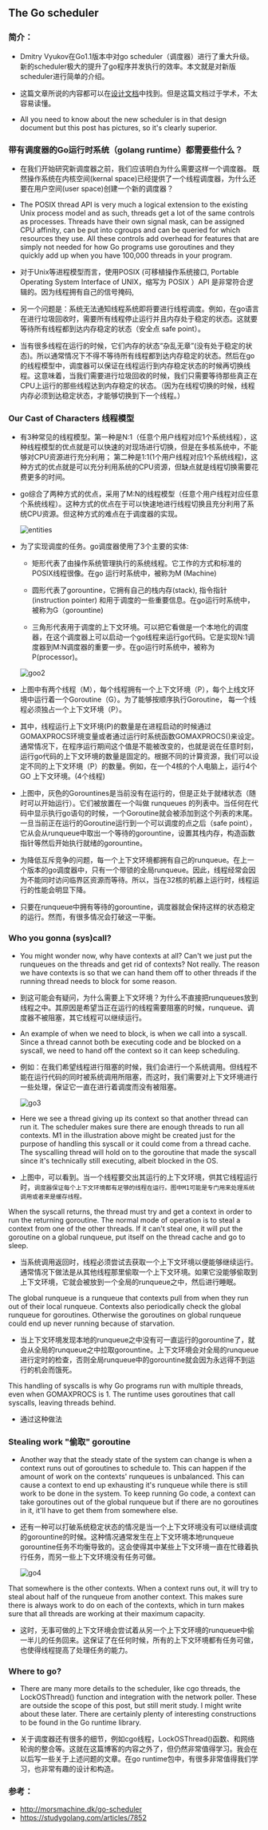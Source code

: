 
## The Go scheduler

### 简介：

* Dmitry Vyukov在Go1.1版本中对go scheduler（调度器）进行了重大升级。新的scheduler极大的提升了go程序并发执行的效率。本文就是对新版scheduler进行简单的介绍。

* 这篇文章所说的内容都可以在[设计文档](https://docs.google.com/document/d/1TTj4T2JO42uD5ID9e89oa0sLKhJYD0Y_kqxDv3I3XMw/edit)中找到。但是这篇文档过于学术，不太容易读懂。

* All you need to know about the new scheduler is in that design document but this post has pictures, so it's clearly superior.

### 带有调度器的Go运行时系统（golang runtime）都需要些什么？

* 在我们开始研究新调度器之前，我们应该明白为什么需要这样一个调度器。 既然操作系统在内核空间(kernal space)已经提供了一个线程调度器，为什么还要在用户空间(user space)创建一个新的调度器？

* The POSIX thread API is very much a logical extension to the existing Unix process model and as such, threads get a lot of the same controls as processes. Threads have their own signal mask, can be assigned CPU affinity, can be put into cgroups and can be queried for which resources they use. All these controls add overhead for features that are simply not needed for how Go programs use goroutines and they quickly add up when you have 100,000 threads in your program.

* 对于Unix等进程模型而言，使用POSIX (可移植操作系统接口, Portable Operating System Interface of UNIX，缩写为 POSIX ）API 是非常符合逻辑的。因为线程拥有自己的信号掩码,

* 另一个问题是：系统无法通知线程系统即将要进行线程调度。例如，在go语言在进行垃圾回收时，需要所有线程停止运行并且内存处于稳定的状态。这就要等待所有线程都到达内存稳定的状态（安全点 safe point）。

* 当有很多线程在运行的时候，它们内存的状态“杂乱无章”(没有处于稳定的状态)。所以通常情况下不得不等待所有线程都到达内存稳定的状态。然后在go的线程模型中，调度器可以保证在线程运行到内存稳定状态的时候再切换线程。这意味着，当我们需要进行垃圾回收的时候，我们只需要等待那些真正在CPU上运行的那些线程达到内存稳定的状态。（因为在线程切换的时候，线程内存必须到达稳定状态，才能够切换到下一个线程。）


### Our Cast of Characters 线程模型

* 有3种常见的线程模型。第一种是N:1（任意个用户线程对应1个系统线程），这种线程模型的优点就是可以快速的对现场进行切换，但是在多核系统中，不能够对CPU资源进行充分利用； 第二种是1:1(1个用户线程对应1个系统线程)，这种方式的优点就是可以充分利用系统的CPU资源，但缺点就是线程切换需要花费更多的时间。

* go综合了两种方式的优点，采用了M:N的线程模型（任意个用户线程对应任意个系统线程）。这种方式的优点在于可以快速地进行线程切换且充分利用了系统CPU资源。但这种方式的难点在于调度器的实现。

	![entities](http://images.cnblogs.com/cnblogs_com/swanspouse/1159380/o_go1.jpg)

* 为了实现调度的任务。go调度器使用了3个主要的实体:

    * 矩形代表了由操作系统管理执行的系统线程。它工作的方式和标准的POSIX线程很像。在go 运行时系统中，被称为M (Machine)

    * 圆形代表了gorountine，它拥有自己的栈内存(stack), 指令指针 (instruction pointer) 和用于调度的一些重要信息。在go运行时系统中，被称为G（gorountine)

    * 三角形代表用于调度的上下文环境。可以把它看做是一个本地化的调度器，在这个调度器上可以启动一个go线程来运行go代码。它是实现N:1调度器到M:N调度器的重要一步。在go运行时系统中，被称为P(processor)。

	![goo2](http://images.cnblogs.com/cnblogs_com/swanspouse/1159380/o_go2.jpg)

* 上图中有两个线程（M），每个线程拥有一个上下文环境（P），每个上线文环境中运行着一个Goroutine（G）。为了能够按顺序执行Goroutine， 每一个线程必须独占一个上下文环境（P）。

* 其中，线程运行上下文环境(P)的数量是在进程启动的时候通过GOMAXPROCS环境变量或者通过运行时系统函数GOMAXPROCS()来设定。通常情况下，在程序运行期间这个值是不能被改变的，也就是说在任意时刻，运行go代码的上下文环境的数量是固定的。根据不同的计算资源，我们可以设定不同的上下文环境（P）的数量。例如，在一个4核的个人电脑上，运行4个GO 上下文环境。(4个线程)

* 上图中，灰色的Gorountines是当前没有在运行的，但是正处于就绪状态（随时可以开始运行）。它们被放置在一个叫做 runqueues 的列表中。当任何在代码中显示执行go语句的时候，一个Goroutine就会被添加到这个列表的末尾。一旦当前正在运行的Goroutine运行到一个可以调度的点之后（safe point），它从会从runqueue中取出一个等待的gorountine，设置其栈内存，构造函数指针等然后开始执行就绪的gorountine。

* 为降低互斥竞争的问题，每一个上下文环境都拥有自己的runqueue。在上一个版本的go调度器中，只有一个带锁的全局runqueue。因此，线程经常会因为不能同时访问临界区资源而等待。所以，当在32核的机器上运行时，线程运行的性能会明显下降。

* 只要在runqueue中拥有等待的gorountine，调度器就会保持这样的状态稳定的运行。然而，有很多情况会打破这一平衡。

### Who you gonna (sys)call?

* You might wonder now, why have contexts at all? Can't we just put the runqueues on the threads and get rid of contexts? Not really. The reason we have contexts is so that we can hand them off to other threads if the running thread needs to block for some reason.

* 到这可能会有疑问，为什么需要上下文环境？为什么不直接把runqueues放到线程之中。其原因是希望当正在运行的线程需要阻塞的时候，runqueue、调度器不被阻塞，其它线程可以继续运行。

* An example of when we need to block, is when we call into a syscall. Since a thread cannot both be executing code and be blocked on a syscall, we need to hand off the context so it can keep scheduling.

* 例如：在我们希望线程进行阻塞的时候，我们会进行一个系统调用。但线程不能在运行代码的同时被系统调用所阻塞，而这时，我们需要对上下文环境进行一些处理，保证它一直在进行着调度而没有被阻塞。

	![go3](http://images.cnblogs.com/cnblogs_com/swanspouse/1159380/o_go3.jpg)

* Here we see a thread giving up its context so that another thread can run it. The scheduler makes sure there are enough threads to run all contexts. M1 in the illustration above might be created just for the purpose of handling this syscall or it could come from a thread cache. The syscalling thread will hold on to the goroutine that made the syscall since it's technically still executing, albeit blocked in the OS.

* 上图中，可以看到。当一个线程要交出其运行的上下文环境，供其它线程运行时，`调度器保证每个上下文环境都有足够的线程在运行。图中M1可能是专门用来处理系统调用或者来是缓存线程。` 

When the syscall returns, the thread must try and get a context in order to run the returning goroutine. The normal mode of operation is to steal a context from one of the other threads. If it can't steal one, it will put the goroutine on a global runqueue, put itself on the thread cache and go to sleep.

* 当系统调用返回时，线程必须尝试去获取一个上下文环境以便能够继续运行。通常情况下做法是从其他线程那里偷取一个上下文环境。如果它没能够偷取到上下文环境，它就会被放到一个全局的runqueue之中，然后进行睡眠。

The global runqueue is a runqueue that contexts pull from when they run out of their local runqueue. Contexts also periodically check the global runqueue for goroutines. Otherwise the goroutines on global runqueue could end up never running because of starvation.

* 当上下文环境发现本地的runqueue之中没有可一直运行的gorountine了，就会从全局的runqueue之中拉取gorountine。上下文环境会对全局的runqueue进行定时的检查，否则全局runqueue中的gorountine就会因为永远得不到运行的机会而饿死。

This handling of syscalls is why Go programs run with multiple threads, even when GOMAXPROCS is 1. The runtime uses goroutines that call syscalls, leaving threads behind.

* 通过这种做法

### Stealing work "偷取" goroutine

* Another way that the steady state of the system can change is when a context runs out of goroutines to schedule to. This can happen if the amount of work on the contexts' runqueues is unbalanced. This can cause a context to end up exhausting it's runqueue while there is still work to be done in the system. To keep running Go code, a context can take goroutines out of the global runqueue but if there are no goroutines in it, it'll have to get them from somewhere else.

* 还有一种可以打破系统稳定状态的情况是当一个上下文环境没有可以继续调度的gorountine的时候。这种情况通常发生在上下文环境本地runqueue gorountine任务不均衡导致的。这会使得其中某些上下文环境一直在忙碌着执行任务，而另一些上下文环境没有任务可做。

	![go4](http://images.cnblogs.com/cnblogs_com/swanspouse/1159380/o_go4.jpg)
	
That somewhere is the other contexts. When a context runs out, it will try to steal about half of the runqueue from another context. This makes sure there is always work to do on each of the contexts, which in turn makes sure that all threads are working at their maximum capacity.

* 这时，无事可做的上下文环境会尝试着从另一个上下文环境的runqueue中偷一半儿的任务回来。这保证了在任何时候，所有的上下文环境都有任务可做，也使得线程提高了处理任务的能力。

### Where to go?
* There are many more details to the scheduler, like cgo threads, the LockOSThread() function and integration with the network poller. These are outside the scope of this post, but still merit study. I might write about these later. There are certainly plenty of interesting constructions to be found in the Go runtime library.

* 关于调度器还有很多的细节，例如cgo线程，LockOSThread()函数、和网络轮询的整合等。这就在这篇博客的内容之外了，但仍然非常值得学习。我会在以后写一些关于上述问题的文章。在go runtime包中，有很多非常值得我们学习，也非常有趣的设计和构造。

### 参考： 
* http://morsmachine.dk/go-scheduler
* https://studygolang.com/articles/7852


